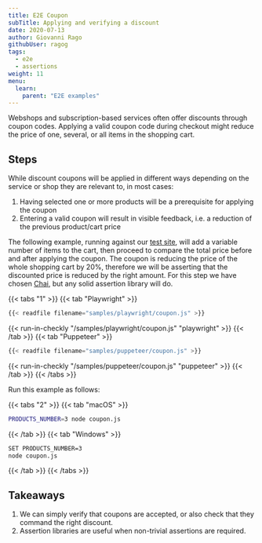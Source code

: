 ```yaml
---
title: E2E Coupon
subTitle: Applying and verifying a discount
date: 2020-07-13
author: Giovanni Rago
githubUser: ragog
tags:
  - e2e
  - assertions
weight: 11
menu:
  learn:
    parent: "E2E examples"
---
```


Webshops and subscription-based services often offer discounts through coupon codes. Applying a valid coupon code during checkout might reduce the price of one, several, or all items in the shopping cart.

<!-- more -->

## Steps

While discount coupons will be applied in different ways depending on the service or shop they are relevant to, in most cases:
1. Having selected one or more products will be a prerequisite for applying the coupon
2. Entering a valid coupon will result in visible feedback, i.e. a reduction of the previous product/cart price

The following example, running against our [test site](https://danube-web.shop/), will add a variable number of items to the cart, then proceed to compare the total price before and after applying the coupon. The coupon is reducing the price of the whole shopping cart by 20%, therefore we will be asserting that the discounted price is reduced by the right amount. For this step we have chosen [Chai](https://www.chaijs.com/api/assert/), but any solid assertion library will do.

{{< tabs "1" >}}
{{< tab "Playwright" >}}
```js
{{< readfile filename="samples/playwright/coupon.js" >}}
```
{{< run-in-checkly "/samples/playwright/coupon.js" "playwright"  >}}
{{< /tab >}}
{{< tab "Puppeteer" >}}
```js
{{< readfile filename="samples/puppeteer/coupon.js" >}}
```
{{< run-in-checkly "/samples/puppeteer/coupon.js" "puppeteer"  >}}
{{< /tab >}}
{{< /tabs >}}

Run this example as follows:

{{< tabs "2" >}}
{{< tab "macOS" >}}
```sh
PRODUCTS_NUMBER=3 node coupon.js
```
{{< /tab >}}
{{< tab "Windows" >}}
```sh
SET PRODUCTS_NUMBER=3
node coupon.js
```
{{< /tab >}}
{{< /tabs >}}

## Takeaways

1. We can simply verify that coupons are accepted, or also check that they command the right discount.
2. Assertion libraries are useful when non-trivial assertions are required.

